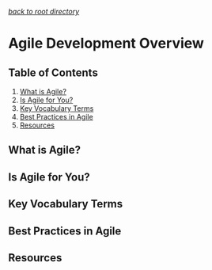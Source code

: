 *[back to root directory](../../../)*

# Agile Development Overview

## Table of Contents

1. [What is Agile?](#whatIsAgile)
2. [Is Agile for You?](#isAgileForYou)
3. [Key Vocabulary Terms](#vocabTerms)
4. [Best Practices in Agile](#bestPractices)
5. [Resources](#resources)

<a name="whatIsAgile"></a>
## What is Agile?

<a name="isAgileForYou"></a>
## Is Agile for You?

<a name="vocabTerms"></a>
## Key Vocabulary Terms

<a name="bestPractices"></a>
## Best Practices in Agile

<a name="resources"></a>
## Resources
